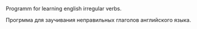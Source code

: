 Programm for learning english irregular verbs.

Прогрмма для заучивания неправильных глаголов английского языка.